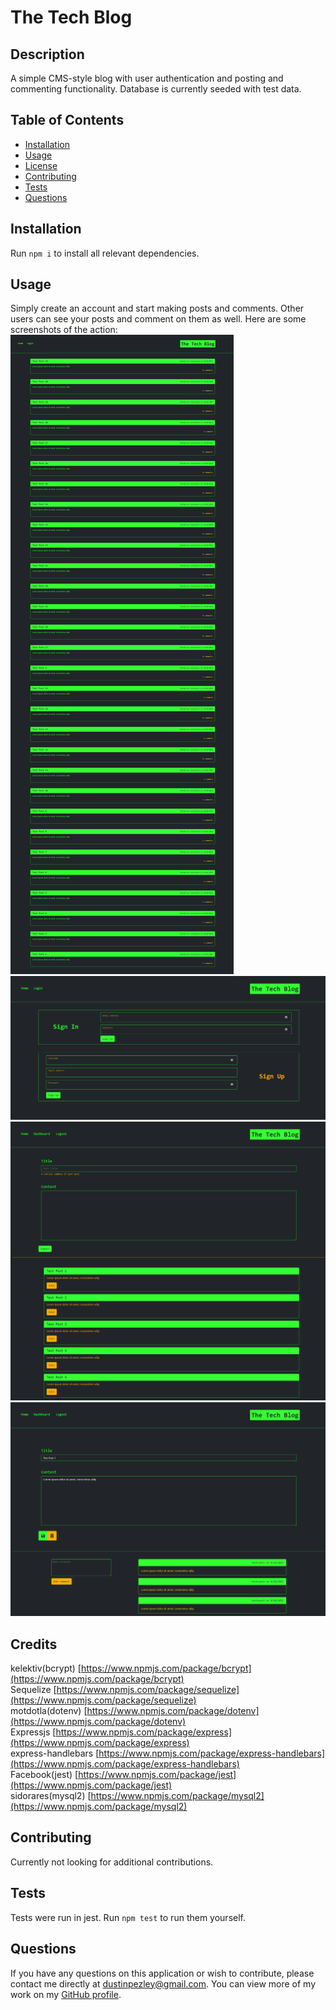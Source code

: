 # The Tech Blog

## Description

A simple CMS-style blog with user authentication and posting and commenting functionality. Database is currently seeded with test data.

## Table of Contents

- [Installation](#installation)
- [Usage](#usage)
- [License](#license)
- [Contributing](#contributing)
- [Tests](#tests)
- [Questions](#questions)

## Installation

Run `npm i` to install all relevant dependencies.

## Usage

Simply create an account and start making posts and comments. Other users can see your posts and comment on them as well.
Here are some screenshots of the action:
![Home image](https://github.com/dustinpezley/the-tech-blog/blob/ab8884ad687da6923cd1a291228d00024da4105d/public/assets/images/intense-headland-04601.herokuapp.com_.png)  
![Login](https://github.com/dustinpezley/the-tech-blog/blob/ab8884ad687da6923cd1a291228d00024da4105d/public/assets/images/intense-headland-04601.herokuapp.com_login.png)  
![Dashboard](https://github.com/dustinpezley/the-tech-blog/blob/ab8884ad687da6923cd1a291228d00024da4105d/public/assets/images/intense-headland-04601.herokuapp.com_dashboard_.png)  
![Eit page with comments](https://github.com/dustinpezley/the-tech-blog/blob/ab8884ad687da6923cd1a291228d00024da4105d/public/assets/images/intense-headland-04601.herokuapp.com_dashboard_edit_1.png)

## Credits

kelektiv(bcrypt) [https://www.npmjs.com/package/bcrypt](https://www.npmjs.com/package/bcrypt)  
Sequelize [https://www.npmjs.com/package/sequelize](https://www.npmjs.com/package/sequelize)  
motdotla(dotenv) [https://www.npmjs.com/package/dotenv](https://www.npmjs.com/package/dotenv)  
Expressjs [https://www.npmjs.com/package/express](https://www.npmjs.com/package/express)  
express-handlebars [https://www.npmjs.com/package/express-handlebars](https://www.npmjs.com/package/express-handlebars)  
Facebook(jest) [https://www.npmjs.com/package/jest](https://www.npmjs.com/package/jest)  
sidorares(mysql2) [https://www.npmjs.com/package/mysql2](https://www.npmjs.com/package/mysql2)

## Contributing

Currently not looking for additional contributions.

## Tests

Tests were run in jest. Run `npm test` to run them yourself.

## Questions

If you have any questions on this application or wish to contribute, please contact me directly at dustinpezley@gmail.com.
You can view more of my work on my [GitHub profile](https://github.com/dustinpezley).
